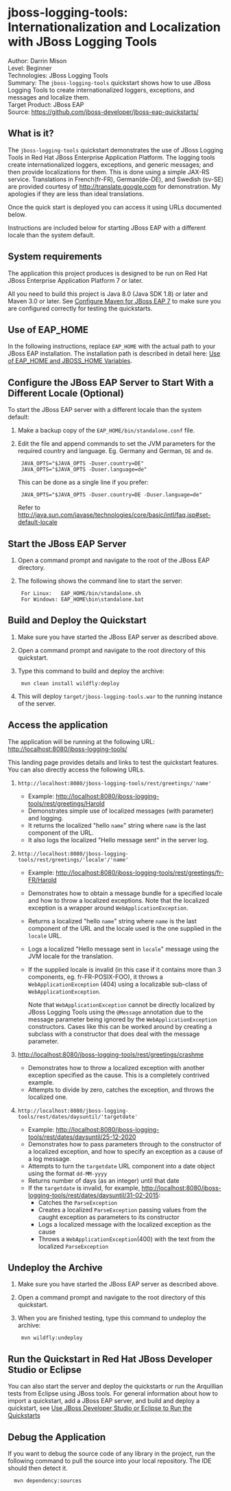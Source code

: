 jboss-logging-tools: Internationalization and Localization with JBoss Logging Tools
======================
Author: Darrin Mison  
Level: Beginner  
Technologies: JBoss Logging Tools  
Summary: The `jboss-logging-tools` quickstart shows how to use JBoss Logging Tools to create internationalized loggers, exceptions, and messages and localize them.  
Target Product: JBoss EAP  
Source: <https://github.com/jboss-developer/jboss-eap-quickstarts/>  

What is it?
------------

The `jboss-logging-tools` quickstart demonstrates the use of JBoss Logging Tools in Red Hat JBoss Enterprise Application Platform. The logging tools create internationalized loggers, exceptions, and generic messages; and then provide localizations for them. This is done using a simple JAX-RS service. Translations in French(fr-FR), German(de-DE), and Swedish (sv-SE) are provided courtesy of <http://translate.google.com> for demonstration. My apologies if they are less than ideal translations.

Once the quick start is deployed you can access it using URLs documented below.

Instructions are included below for starting JBoss EAP with a different locale than the system default.


System requirements
-------------------

The application this project produces is designed to be run on Red Hat JBoss Enterprise Application Platform 7 or later. 

All you need to build this project is Java 8.0 (Java SDK 1.8) or later and Maven 3.0 or later. See [Configure Maven for JBoss EAP 7](https://github.com/jboss-developer/jboss-developer-shared-resources/blob/master/guides/CONFIGURE_MAVEN_JBOSS_EAP7.md#configure-maven-to-build-and-deploy-the-quickstarts) to make sure you are configured correctly for testing the quickstarts.


Use of EAP_HOME
---------------

In the following instructions, replace `EAP_HOME` with the actual path to your JBoss EAP installation. The installation path is described in detail here: [Use of EAP_HOME and JBOSS_HOME Variables](https://github.com/jboss-developer/jboss-developer-shared-resources/blob/master/guides/USE_OF_EAP_HOME.md#use-of-eap_home-and-jboss_home-variables).


Configure the JBoss EAP Server to Start With a Different Locale (Optional)
---------------

To start the JBoss EAP server with a different locale than the system default:

1. Make a backup copy of the `EAP_HOME/bin/standalone.conf` file.
2. Edit the file and append commands to set the JVM parameters for the required country and language.
   Eg. Germany and German, `DE` and `de`.
    
        JAVA_OPTS="$JAVA_OPTS -Duser.country=DE"
        JAVA_OPTS="$JAVA_OPTS -Duser.language=de"
   This can be done as a single line if you prefer:

        JAVA_OPTS="$JAVA_OPTS -Duser.country=DE -Duser.language=de"   

   Refer to <http://java.sun.com/javase/technologies/core/basic/intl/faq.jsp#set-default-locale>
      

Start the JBoss EAP Server
-------------------------

1. Open a command prompt and navigate to the root of the JBoss EAP directory.
2. The following shows the command line to start the server:

        For Linux:   EAP_HOME/bin/standalone.sh
        For Windows: EAP_HOME\bin\standalone.bat

 
Build and Deploy the Quickstart
-------------------------

1. Make sure you have started the JBoss EAP server as described above.
2. Open a command prompt and navigate to the root directory of this quickstart.
3. Type this command to build and deploy the archive:

        mvn clean install wildfly:deploy

4. This will deploy `target/jboss-logging-tools.war` to the running instance of the server.


Access the application 
---------------------

The application will be running at the following URL: <http://localhost:8080/jboss-logging-tools/>

This landing page provides details and links to test the quickstart features. You can also directly access the following URLs.

1.  `http://localhost:8080/jboss-logging-tools/rest/greetings/'name'` 
    * Example:  <http://localhost:8080/jboss-logging-tools/rest/greetings/Harold>
    * Demonstrates simple use of localized messages (with parameter) and logging.
    * It returns the localized "hello `name`" string where `name` is the last component of the URL.
    * It also logs the localized "Hello message sent" in the server log.

2. `http://localhost:8080/jboss-logging-tools/rest/greetings/'locale'/'name'`
    * Example: <http://localhost:8080/jboss-logging-tools/rest/greetings/fr-FR/Harold>
    * Demonstrates how to obtain a message bundle for a specified locale and how to throw a localized exceptions. Note that the localized exception is a wrapper around `WebApplicationException`.
    * Returns a localized "hello `name`" string where `name` is the last component of the URL and the locale used is the one supplied in the `locale` URL.
    * Logs a localized "Hello message sent in `locale`" message using the JVM locale for the translation.
    * If the supplied locale is invalid (in this case if it contains more than 3 components, eg. fr-FR-POSIX-FOO), it throws a `WebApplicationException` (404) using a localizable sub-class of `WebApplicationException`.
   
      Note that `WebApplicationException` cannot be directly localized by JBoss Logging Tools using the `@Message` annotation due to the message parameter being ignored by the `WebApplicationException` constructors. Cases like this can be worked around by creating a subclass with a constructor that does deal with the message parameter.
   
3. <http://localhost:8080/jboss-logging-tools/rest/greetings/crashme>
    * Demonstrates how to throw a localized exception with another exception specified as the cause.  This is a completely contrived example.
    * Attempts to divide by zero, catches the exception, and throws the localized one.
   
4. `http://localhost:8080/jboss-logging-tools/rest/dates/daysuntil/'targetdate'`
    * Example: <http://localhost:8080/jboss-logging-tools/rest/dates/daysuntil/25-12-2020>
    * Demonstrates how to pass parameters through to the constructor of a localized exception, and how to specify an exception as a cause of a log message. 
    * Attempts to turn the `targetdate` URL component into a date object using the format `dd-MM-yyyy`
    * Returns number of days (as an integer) until that date
    * If the `targetdate` is invalid, for example, <http://localhost:8080/jboss-logging-tools/rest/dates/daysuntil/31-02-2015>:
        * Catches the `ParseException`
        * Creates a localized `ParseException` passing values from the caught exception as parameters to its constructor
        * Logs a localized message with the localized exception as the cause
        * Throws a `WebApplicationException`(400) with the text from the localized `ParseException`


Undeploy the Archive
--------------------

1. Make sure you have started the JBoss EAP server as described above.
2. Open a command prompt and navigate to the root directory of this quickstart.
3. When you are finished testing, type this command to undeploy the archive:

        mvn wildfly:undeploy

Run the Quickstart in Red Hat JBoss Developer Studio or Eclipse
-------------------------------------
You can also start the server and deploy the quickstarts or run the Arquillian tests from Eclipse using JBoss tools. For general information about how to import a quickstart, add a JBoss EAP server, and build and deploy a quickstart, see [Use JBoss Developer Studio or Eclipse to Run the Quickstarts](https://github.com/jboss-developer/jboss-developer-shared-resources/blob/master/guides/USE_JBDS.md#use-jboss-developer-studio-or-eclipse-to-run-the-quickstarts) 


Debug the Application
------------------------------------

If you want to debug the source code of any library in the project, run the following command to pull the source into your local repository. The IDE should then detect it.

      mvn dependency:sources
     


